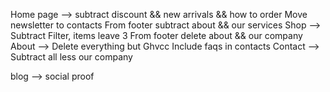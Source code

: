Home page --> subtract discount && new arrivals && how to order
Move newsletter to contacts
From footer subtract about && our services
Shop --> Subtract Filter, items leave 3
From footer delete about && our company
About --> Delete everything but Ghvcc
Include faqs in contacts
Contact --> Subtract all less our company

blog --> social proof
